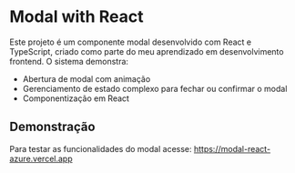 # Modal with React 
Este projeto é um componente modal desenvolvido com React e TypeScript, criado como parte do meu aprendizado em desenvolvimento frontend. O sistema demonstra:

- Abertura de modal com animação
- Gerenciamento de estado complexo para fechar ou confirmar o modal
- Componentização em React

 ## Demonstração
 Para testar as funcionalidades do modal acesse: https://modal-react-azure.vercel.app
